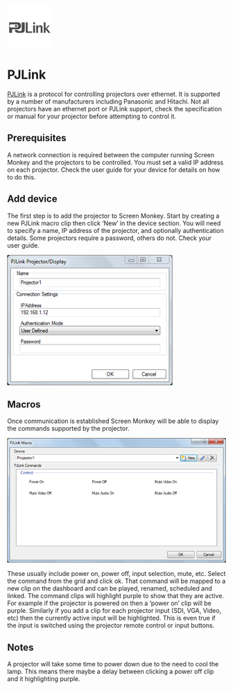 ![](../../images/pjlink.png)
# PJLink

[PJLink](https://pjlink.jbmia.or.jp/english/) is a protocol for controlling projectors over ethernet. It is supported by a number of manufacturers including Panasonic and Hitachi. Not all projectors have an ethernet port or PJLink support, check the specification or manual for your projector before attempting to control it.

## Prerequisites 
A network connection is required between the computer running Screen Monkey and the projectors to be controlled. You must set a valid IP address on each projector. Check the user guide for your device for details on how to do this.

## Add device
The first step is to add the projector to Screen Monkey. Start by creating a new PJLink macro clip then click ‘New’ in the device section. You will need to specify a name, IP address of the projector, and optionally authentication details. Some projectors require a password, others do not. Check your user guide.

![](../../images/macro-pjlink-new.png)

## Macros
Once communication is established Screen Monkey will be able to display the commands supported by the projector. 

![](../../images/macro-pjlink.png)

These usually include power on, power off, input selection, mute, etc. Select the command from the grid and click ok. That command will be mapped to a new clip on the dashboard and can be played, renamed, scheduled and linked. The command clips will highlight purple to show that they are active. For example if the projector is powered on then a ‘power on’ clip will be purple. Similarly if you add a clip for each projector input (SDI, VGA, Video, etc) then the currently active input will be highlighted. This is even true if the input is switched using the projector remote control or input buttons.

## Notes
A projector will take some time to power down due to the need to cool the lamp. This means there maybe a delay between clicking a power off clip and it highlighting purple.


